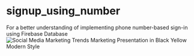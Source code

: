 # signup_using_number
For a better understanding of implementing phone number-based sign-in using Firebase Database
![Social Media Marketing Trends Marketing Presentation in Black Yellow Modern Style](https://github.com/AroojAslam/signUp_usingNumber/assets/101873027/23ce5f18-9195-450c-b6b3-97e5d71f883d)
